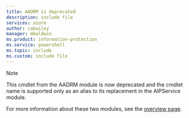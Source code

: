 ```yaml
---
title: AADRM is deprecated
description: include file
services: azure
author: cabailey
manager: mbaldwin
ms.product: information-protection
ms.service: powershell
ms.topic: include
ms.custom: include file
---
```


>[!Note] 
> This cmdlet from the AADRM module is now deprecated and the cmdlet name is supported only as an alias to its replacement in the AIPService module. 
> 
> For more information about these two modules, see the [overview page](/powershell/azure/aip/overview).
